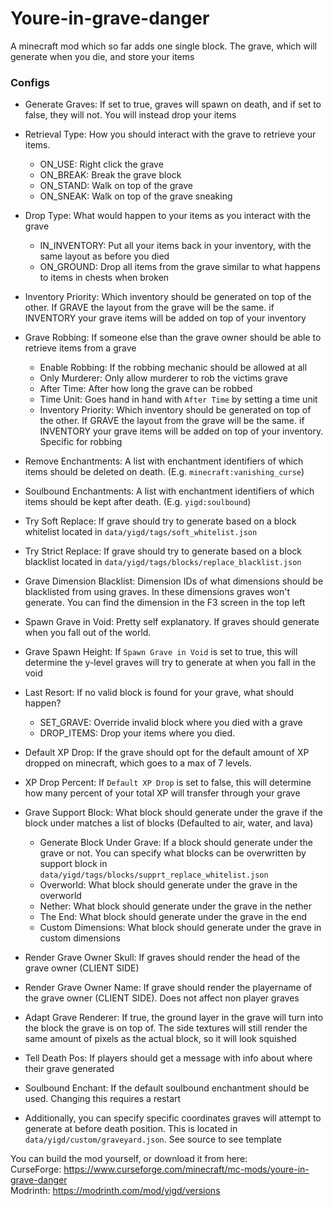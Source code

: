 # Youre-in-grave-danger
A minecraft mod which so far adds one single block. The grave, which will generate when you die, and store your items

### Configs
* Generate Graves: If set to true, graves will spawn on death, and if set to false, they will not. You will instead drop your items
* Retrieval Type: How you should interact with the grave to retrieve your items.
   * ON_USE: Right click the grave
   * ON_BREAK: Break the grave block
   * ON_STAND: Walk on top of the grave
   * ON_SNEAK: Walk on top of the grave sneaking
* Drop Type: What would happen to your items as you interact with the grave
   * IN_INVENTORY: Put all your items back in your inventory, with the same layout as before you died
   * ON_GROUND: Drop all items from the grave similar to what happens to items in chests when broken
* Inventory Priority: Which inventory should be generated on top of the other. If GRAVE the layout from the grave will be the same. if INVENTORY your grave items will be added on top of your inventory
* Grave Robbing: If someone else than the grave owner should be able to retrieve items from a grave
   * Enable Robbing: If the robbing mechanic should be allowed at all
   * Only Murderer: Only allow murderer to rob the victims grave
   * After Time: After how long the grave can be robbed
   * Time Unit: Goes hand in hand with `After Time` by setting a time unit
   * Inventory Priority: Which inventory should be generated on top of the other. If GRAVE the layout from the grave will be the same. if INVENTORY your grave items will be added on top of your inventory. Specific for robbing
* Remove Enchantments: A list with enchantment identifiers of which items should be deleted on death. (E.g. `minecraft:vanishing_curse`)
* Soulbound Enchantments: A list with enchantment identifiers of which items should be kept after death. (E.g. `yigd:soulbound`)
* Try Soft Replace: If grave should try to generate based on a block whitelist located in `data/yigd/tags/soft_whitelist.json`
* Try Strict Replace: If grave should try to generate based on a block blacklist located in `data/yigd/tags/blocks/replace_blacklist.json`
* Grave Dimension Blacklist: Dimension IDs of what dimensions should be blacklisted from using graves. In these dimensions graves won't generate. You can find the dimension in the F3 screen in the top left
* Spawn Grave in Void: Pretty self explanatory. If graves should generate when you fall out of the world.
* Grave Spawn Height: If `Spawn Grave in Void` is set to true, this will determine the y-level graves will try to generate at when you fall in the void
* Last Resort: If no valid block is found for your grave, what should happen?
   * SET_GRAVE: Override invalid block where you died with a grave
   * DROP_ITEMS: Drop your items where you died.
* Default XP Drop: If the grave should opt for the default amount of XP dropped on minecraft, which goes to a max of 7 levels.
* XP Drop Percent: If `Default XP Drop` is set to false, this will determine how many percent of your total XP will transfer through your grave
* Grave Support Block: What block should generate under the grave if the block under matches a list of blocks (Defaulted to air, water, and lava)
   * Generate Block Under Grave: If a block should generate under the grave or not. You can specify what blocks can be overwritten by support block in `data/yigd/tags/blocks/supprt_replace_whitelist.json`
   * Overworld: What block should generate under the grave in the overworld
   * Nether: What block should generate under the grave in the nether
   * The End: What block should generate under the grave in the end
   * Custom Dimensions: What block should generate under the grave in custom dimensions
* Render Grave Owner Skull: If graves should render the head of the grave owner (CLIENT SIDE)
* Render Grave Owner Name: If grave should render the playername of the grave owner (CLIENT SIDE). Does not affect non player graves
* Adapt Grave Renderer: If true, the ground layer in the grave will turn into the block the grave is on top of. The side textures will still render the same amount of pixels as the actual block, so it will look squished
* Tell Death Pos: If players should get a message with info about where their grave generated


* Soulbound Enchant: If the default soulbound enchantment should be used. Changing this requires a restart


* Additionally, you can specify specific coordinates graves will attempt to generate at before death position. This is located in `data/yigd/custom/graveyard.json`. See source to see template

You can build the mod yourself, or download it from here: <br>
CurseForge: https://www.curseforge.com/minecraft/mc-mods/youre-in-grave-danger <br>
Modrinth: https://modrinth.com/mod/yigd/versions
